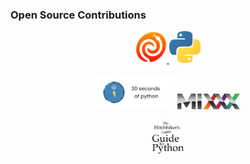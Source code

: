 ### Open Source Contributions

<p align="center">
    <a href="https://github.com/astropy/astropy/pulls?q=is%3Apr+is%3Aclosed+author%3Ajerobado">
        <img width="10%" height="10%" src="https://github.com/jerobado/jerobado/blob/master/images/astropy-logo.png" style="padding-right=25px;">
    </a>
    <a href="https://github.com/python/cpython/pulls?q=is%3Apr+is%3Aclosed+author%3Ajerobado">
        <img width="10%" height="10%" src="https://github.com/jerobado/jerobado/blob/master/images/python-logo.png" style="padding-left=25px;">
    </a>
        <br><br>
    <img width="25%" height="25%" src="https://github.com/jerobado/jerobado/blob/master/images/30-seconds-python.png">
    <img width="20%" height="50%" src="https://github.com/jerobado/jerobado/blob/master/images/mixxx-logo.png">
    <br><br>
    <img width="10%" height="10%" src="https://github.com/jerobado/jerobado/blob/master/images/python-guide-logo.png">
</p>
